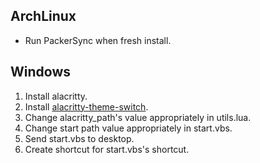 ## ArchLinux 
- Run PackerSync when fresh install.

## Windows
1. Install alacritty.
2. Install [alacritty-theme-switch]("https://github.com/tichopad/alacritty-theme-switch").
3. Change alacritty_path's value appropriately in utils.lua.
4. Change start path value appropriately in start.vbs.
5. Send start.vbs to desktop.
6. Create shortcut for start.vbs's shortcut.
